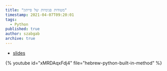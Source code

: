 ```yaml
---
title: "מטודות פנימיות של פייתון"
timestamp: 2021-04-07T09:20:01
tags:
  - Python
published: true
author: szabgab
archive: true
---
```



* [slides](https://code-maven.com/slides/python-programming/built-in-method)

{% youtube id="xMRDAqxFdj4" file="hebrew-python-built-in-method" %}

